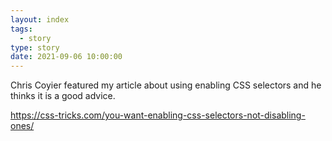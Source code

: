 ```yaml
---
layout: index
tags:
  - story
type: story
date: 2021-09-06 10:00:00
---
```


Chris Coyier featured my article about using enabling CSS selectors and he thinks it is a good advice.

https://css-tricks.com/you-want-enabling-css-selectors-not-disabling-ones/
